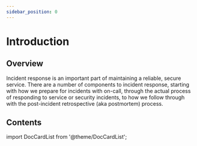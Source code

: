 ```yaml
---
sidebar_position: 0
---
```


# Introduction

## Overview

Incident response is an important part of maintaining a reliable, secure
service. There are a number of components to incident response, starting
with how we prepare for incidents with on-call, through the actual process
of responding to service or security incidents, to how we follow through
with the post-incident retrospective (aka postmortem) process.

## Contents

import DocCardList from '@theme/DocCardList';

<DocCardList />
